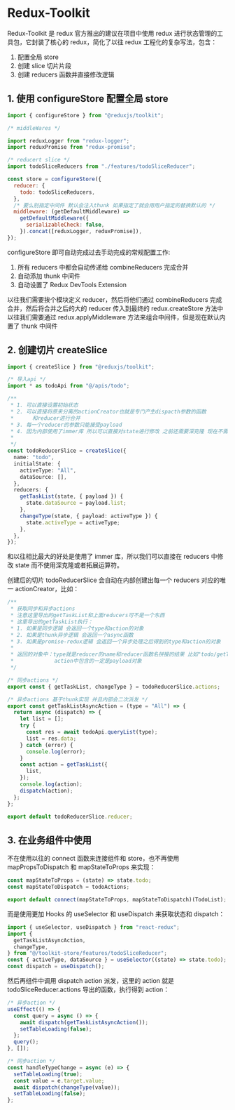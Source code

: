 # Redux-Toolkit

Redux-Toolkit 是 redux 官方推出的建议在项目中使用 redux 进行状态管理的工具包，它封装了核心的 redux，简化了以往 redux 工程化的复杂写法，包含：

1. 配置全局 store
2. 创建 slice 切片片段
3. 创建 reducers 函数并直接修改逻辑

## 1. 使用 configureStore 配置全局 store

```js
import { configureStore } from "@reduxjs/toolkit";

/* middleWares */

import reduxLogger from "redux-logger";
import reduxPromise from "redux-promise";

/* reducert slice */
import todoSliceReducers from "./features/todoSliceReducer";

const store = configureStore({
  reducer: {
    todo: todoSliceReducers,
  },
  /* 要么别指定中间件 默认会注入thunk 如果指定了就会用用户指定的替换默认的 */
  middleware: (getDefaultMiddleware) =>
    getDefaultMiddleware({
      serializableCheck: false,
    }).concat([reduxLogger, reduxPromise]),
});
```

configureStore 即可自动完成过去手动完成的常规配置工作:

1. 所有 reducers 中都会自动传递给 combineReducers 完成合并
2. 自动添加 thunk 中间件
3. 自动设置了 Redux DevTools Extension

以往我们需要挨个模块定义 reducer，然后将他们通过 combineReducers 完成合并，然后将合并之后的大的 reducer 传入到最终的 redux.createStore 方法中
以往我们需要通过 redux.applyMiddleware 方法来组合中间件，但是现在默认内置了 thunk 中间件

## 2. 创建切片 createSlice

```ts
import { createSlice } from "@reduxjs/toolkit";

/* 导入api */
import * as todoApi from "@/apis/todo";

/**
 * 1. 可以直接设置初始状态
 * 2. 可以直接将原来分离的actionCreator也就是专门产生dispacth参数的函数
 *      和reducer进行合并
 * 3. 每一个reducer的参数只能接受payload
 * 4. 因为内部使用了immer库 所以可以直接对state进行修改 之前还需要深克隆 现在不需要了
 *
 */
const todoReducerSlice = createSlice({
  name: "todo",
  initialState: {
    activeType: "All",
    dataSource: [],
  },
  reducers: {
    getTaskList(state, { payload }) {
      state.dataSource = payload.list;
    },
    changeType(state, { payload: activeType }) {
      state.activeType = activeType;
    },
  },
});
```

和以往相比最大的好处是使用了 immer 库，所以我们可以直接在 reducers 中修改 state 而不使用深克隆或者拓展运算符。

创建后的切片 todoReducerSlice 会自动在内部创建出每一个 reducers 对应的唯一 actionCreator，比如：

```js
/**
 * 获取同步和异步actions
 * 注意这里导出的getTaskList和上面reducers可不是一个东西
 * 这里导出的getTaskList执行：
 * 1. 如果是同步逻辑 会返回一个type和action的对象
 * 2. 如果是thunk异步逻辑 会返回一个async函数
 * 3. 如果是promise-redux逻辑 会返回一个异步处理之后得到的type和action的对象
 *
 * 返回的对象中：type就是reducer的name和reducer函数名拼接的结果 比如"todo/getTaskList"
 *             action中包含的一定是payload对象
 */

/* 同步actions */
export const { getTaskList, changeType } = todoReducerSlice.actions;

/* 异步actions 基于thunk实现 并且内部会二次派发 */
export const getTaskListAsyncAction = (type = "All") => {
  return async (dispatch) => {
    let list = [];
    try {
      const res = await todoApi.queryList(type);
      list = res.data;
    } catch (error) {
      console.log(error);
    }
    const action = getTaskList({
      list,
    });
    console.log(action);
    dispatch(action);
  };
};

export default todoReducerSlice.reducer;
```

## 3. 在业务组件中使用

不在使用以往的 connect 函数来连接组件和 store，也不再使用 mapPropsToDispatch 和 mapStateToProps 来实现：

```js
const mapStateToProps = (state) => state.todo;
const mapStateToDispatch = todoActions;

export default connect(mapStateToProps, mapStateToDispatch)(TodoList);
```

而是使用更加 Hooks 的 useSelector 和 useDispatch 来获取状态和 dispatch：

```js
import { useSelector, useDispatch } from "react-redux";
import {
  getTaskListAsyncAction,
  changeType,
} from "@/toolkit-store/features/todoSliceReducer";
const { activeType, dataSource } = useSelector((state) => state.todo);
const dispatch = useDispatch();
```

然后再组件中调用 dispatch action 派发，这里的 action 就是 todoSliceReducer.actions 导出的函数，执行得到 action：

```js
/* 异步action */
useEffect(() => {
  const query = async () => {
    await dispatch(getTaskListAsyncAction());
    setTableLoading(false);
  };
  query();
}, []);

/* 同步action */
const handleTypeChange = async (e) => {
  setTableLoading(true);
  const value = e.target.value;
  await dispatch(changeType(value));
  setTableLoading(false);
};
```
